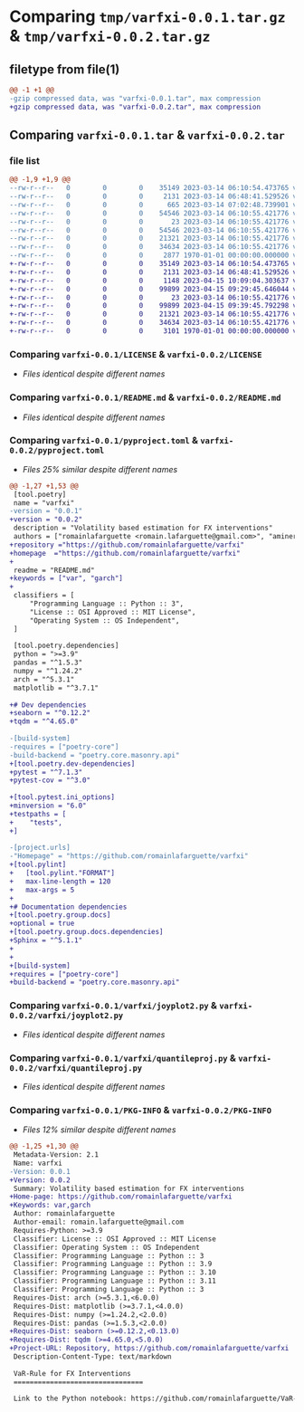 # Comparing `tmp/varfxi-0.0.1.tar.gz` & `tmp/varfxi-0.0.2.tar.gz`

## filetype from file(1)

```diff
@@ -1 +1 @@
-gzip compressed data, was "varfxi-0.0.1.tar", max compression
+gzip compressed data, was "varfxi-0.0.2.tar", max compression
```

## Comparing `varfxi-0.0.1.tar` & `varfxi-0.0.2.tar`

### file list

```diff
@@ -1,9 +1,9 @@
--rw-r--r--   0        0        0    35149 2023-03-14 06:10:54.473765 varfxi-0.0.1/LICENSE
--rw-r--r--   0        0        0     2131 2023-03-14 06:48:41.529526 varfxi-0.0.1/README.md
--rw-r--r--   0        0        0      665 2023-03-14 07:02:48.739901 varfxi-0.0.1/pyproject.toml
--rw-r--r--   0        0        0    54546 2023-03-14 06:10:55.421776 varfxi-0.0.1/varfxi/.ipynb_checkpoints/distGARCH-checkpoint.py
--rw-r--r--   0        0        0       23 2023-03-14 06:10:55.421776 varfxi-0.0.1/varfxi/__init__.py
--rw-r--r--   0        0        0    54546 2023-03-14 06:10:55.421776 varfxi-0.0.1/varfxi/distGARCH.py
--rw-r--r--   0        0        0    21321 2023-03-14 06:10:55.421776 varfxi-0.0.1/varfxi/joyplot2.py
--rw-r--r--   0        0        0    34634 2023-03-14 06:10:55.421776 varfxi-0.0.1/varfxi/quantileproj.py
--rw-r--r--   0        0        0     2877 1970-01-01 00:00:00.000000 varfxi-0.0.1/PKG-INFO
+-rw-r--r--   0        0        0    35149 2023-03-14 06:10:54.473765 varfxi-0.0.2/LICENSE
+-rw-r--r--   0        0        0     2131 2023-03-14 06:48:41.529526 varfxi-0.0.2/README.md
+-rw-r--r--   0        0        0     1148 2023-04-15 10:09:04.303637 varfxi-0.0.2/pyproject.toml
+-rw-r--r--   0        0        0    99899 2023-04-15 09:29:45.646044 varfxi-0.0.2/varfxi/.ipynb_checkpoints/distGARCH-checkpoint.py
+-rw-r--r--   0        0        0       23 2023-03-14 06:10:55.421776 varfxi-0.0.2/varfxi/__init__.py
+-rw-r--r--   0        0        0    99899 2023-04-15 09:39:45.792298 varfxi-0.0.2/varfxi/distGARCH.py
+-rw-r--r--   0        0        0    21321 2023-03-14 06:10:55.421776 varfxi-0.0.2/varfxi/joyplot2.py
+-rw-r--r--   0        0        0    34634 2023-03-14 06:10:55.421776 varfxi-0.0.2/varfxi/quantileproj.py
+-rw-r--r--   0        0        0     3101 1970-01-01 00:00:00.000000 varfxi-0.0.2/PKG-INFO
```

### Comparing `varfxi-0.0.1/LICENSE` & `varfxi-0.0.2/LICENSE`

 * *Files identical despite different names*

### Comparing `varfxi-0.0.1/README.md` & `varfxi-0.0.2/README.md`

 * *Files identical despite different names*

### Comparing `varfxi-0.0.1/pyproject.toml` & `varfxi-0.0.2/pyproject.toml`

 * *Files 25% similar despite different names*

```diff
@@ -1,27 +1,53 @@
 [tool.poetry]
 name = "varfxi"
-version = "0.0.1"
+version = "0.0.2"
 description = "Volatility based estimation for FX interventions"
 authors = ["romainlafarguette <romain.lafarguette@gmail.com>", "amineraboun <amineraboun@gmail.com>"]
+repository ="https://github.com/romainlafarguette/varfxi"
+homepage  ="https://github.com/romainlafarguette/varfxi"
+
 readme = "README.md"
+keywords = ["var", "garch"]
+
 classifiers = [
     "Programming Language :: Python :: 3",
     "License :: OSI Approved :: MIT License",
     "Operating System :: OS Independent",
 ]
 
 [tool.poetry.dependencies]
 python = ">=3.9"
 pandas = "^1.5.3"
 numpy = "^1.24.2"
 arch = "^5.3.1"
 matplotlib = "^3.7.1"
 
+# Dev dependencies
+seaborn = "^0.12.2"
+tqdm = "^4.65.0"
 
-[build-system]
-requires = ["poetry-core"]
-build-backend = "poetry.core.masonry.api"
+[tool.poetry.dev-dependencies]
+pytest = "^7.1.3"
+pytest-cov = "^3.0"
 
+[tool.pytest.ini_options]
+minversion = "6.0"
+testpaths = [
+    "tests",
+]
 
-[project.urls]
-"Homepage" = "https://github.com/romainlafarguette/varfxi"
+[tool.pylint]
+   [tool.pylint."FORMAT"]
+   max-line-length = 120
+   max-args = 5
+   
+# Documentation dependencies
+[tool.poetry.group.docs]
+optional = true
+[tool.poetry.group.docs.dependencies]
+Sphinx = "^5.1.1"
+
+
+[build-system]
+requires = ["poetry-core"]
+build-backend = "poetry.core.masonry.api"
```

### Comparing `varfxi-0.0.1/varfxi/joyplot2.py` & `varfxi-0.0.2/varfxi/joyplot2.py`

 * *Files identical despite different names*

### Comparing `varfxi-0.0.1/varfxi/quantileproj.py` & `varfxi-0.0.2/varfxi/quantileproj.py`

 * *Files identical despite different names*

### Comparing `varfxi-0.0.1/PKG-INFO` & `varfxi-0.0.2/PKG-INFO`

 * *Files 12% similar despite different names*

```diff
@@ -1,25 +1,30 @@
 Metadata-Version: 2.1
 Name: varfxi
-Version: 0.0.1
+Version: 0.0.2
 Summary: Volatility based estimation for FX interventions
+Home-page: https://github.com/romainlafarguette/varfxi
+Keywords: var,garch
 Author: romainlafarguette
 Author-email: romain.lafarguette@gmail.com
 Requires-Python: >=3.9
 Classifier: License :: OSI Approved :: MIT License
 Classifier: Operating System :: OS Independent
 Classifier: Programming Language :: Python :: 3
 Classifier: Programming Language :: Python :: 3.9
 Classifier: Programming Language :: Python :: 3.10
 Classifier: Programming Language :: Python :: 3.11
 Classifier: Programming Language :: Python :: 3
 Requires-Dist: arch (>=5.3.1,<6.0.0)
 Requires-Dist: matplotlib (>=3.7.1,<4.0.0)
 Requires-Dist: numpy (>=1.24.2,<2.0.0)
 Requires-Dist: pandas (>=1.5.3,<2.0.0)
+Requires-Dist: seaborn (>=0.12.2,<0.13.0)
+Requires-Dist: tqdm (>=4.65.0,<5.0.0)
+Project-URL: Repository, https://github.com/romainlafarguette/varfxi
 Description-Content-Type: text/markdown
 
 VaR-Rule for FX Interventions
 ================================
 
 Link to the Python notebook: https://github.com/romainlafarguette/VaR-FX-Interventions/blob/master/notebooks/VaR-FX%20Interventions.ipynb
```

